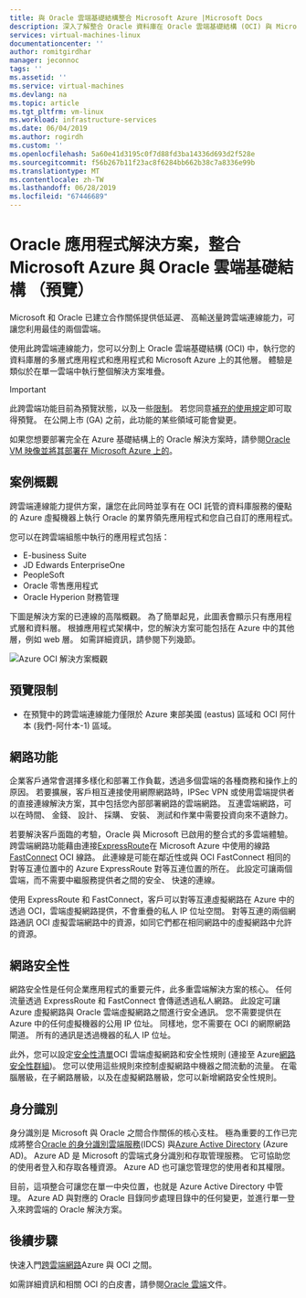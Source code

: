 ```yaml
---
title: 與 Oracle 雲端基礎結構整合 Microsoft Azure |Microsoft Docs
description: 深入了解整合 Oracle 資料庫在 Oracle 雲端基礎結構 (OCI) 與 Microsoft Azure 上執行的應用程式的解決方案。
services: virtual-machines-linux
documentationcenter: ''
author: romitgirdhar
manager: jeconnoc
tags: ''
ms.assetid: ''
ms.service: virtual-machines
ms.devlang: na
ms.topic: article
ms.tgt_pltfrm: vm-linux
ms.workload: infrastructure-services
ms.date: 06/04/2019
ms.author: rogirdh
ms.custom: ''
ms.openlocfilehash: 5a60e41d3195c0f7d88fd3ba14336d693d2f528e
ms.sourcegitcommit: f56b267b11f23ac8f6284bb662b38c7a8336e99b
ms.translationtype: MT
ms.contentlocale: zh-TW
ms.lasthandoff: 06/28/2019
ms.locfileid: "67446689"
---
```

# <a name="oracle-application-solutions-integrating-microsoft-azure-and-oracle-cloud-infrastructure-preview"></a>Oracle 應用程式解決方案，整合 Microsoft Azure 與 Oracle 雲端基礎結構 （預覽）

Microsoft 和 Oracle 已建立合作關係提供低延遲、 高輸送量跨雲端連線能力，可讓您利用最佳的兩個雲端。 

使用此跨雲端連線能力，您可以分割上 Oracle 雲端基礎結構 (OCI) 中，執行您的資料庫層的多層式應用程式和應用程式和 Microsoft Azure 上的其他層。 體驗是類似於在單一雲端中執行整個解決方案堆疊。 

> [!IMPORTANT]
> 此跨雲端功能目前為預覽狀態，以及一些[限制](#preview-limitations)。 若您同意[補充的使用規定](https://azure.microsoft.com/support/legal/preview-supplemental-terms/)即可取得預覽。 在公開上市 (GA) 之前，此功能的某些領域可能會變更。

如果您想要部署完全在 Azure 基礎結構上的 Oracle 解決方案時，請參閱[Oracle VM 映像並將其部署在 Microsoft Azure 上的](oracle-vm-solutions.md)。

## <a name="scenario-overview"></a>案例概觀

跨雲端連線能力提供方案，讓您在此同時並享有在 OCI 託管的資料庫服務的優點的 Azure 虛擬機器上執行 Oracle 的業界領先應用程式和您自己自訂的應用程式。 

您可以在跨雲端組態中執行的應用程式包括：

* E-business Suite
* JD Edwards EnterpriseOne
* PeopleSoft
* Oracle 零售應用程式
* Oracle Hyperion 財務管理

下圖是解決方案的已連線的高階概觀。 為了簡單起見，此圖表會顯示只有應用程式層和資料層。 根據應用程式架構中，您的解決方案可能包括在 Azure 中的其他層，例如 web 層。 如需詳細資訊，請參閱下列幾節。

![Azure OCI 解決方案概觀](media/oracle-oci-overview/crosscloud.png)

## <a name="preview-limitations"></a>預覽限制

* 在預覽中的跨雲端連線能力僅限於 Azure 東部美國 (eastus) 區域和 OCI 阿什本 (我們-阿什本-1) 區域。

## <a name="networking"></a>網路功能

企業客戶通常會選擇多樣化和部署工作負載，透過多個雲端的各種商務和操作上的原因。 若要擴展，客戶相互連接使用網際網路時，IPSec VPN 或使用雲端提供者的直接連線解決方案，其中包括您內部部署網路的雲端網路。 互連雲端網路，可以在時間、 金錢、 設計、 採購、 安裝、 測試和作業中需要投資向來不遺餘力。 

若要解決客戶面臨的考驗，Oracle 與 Microsoft 已啟用的整合式的多雲端體驗。 跨雲端網路功能藉由連接[ExpressRoute](../../../expressroute/expressroute-introduction.md)在 Microsoft Azure 中使用的線路[FastConnect](https://docs.cloud.oracle.com/iaas/Content/Network/Concepts/fastconnectoverview.htm) OCI 線路。 此連線是可能在鄰近性或與 OCI FastConnect 相同的對等互連位置中的 Azure ExpressRoute 對等互連位置的所在。 此設定可讓兩個雲端，而不需要中繼服務提供者之間的安全、 快速的連線。

使用 ExpressRoute 和 FastConnect，客戶可以對等互連虛擬網路在 Azure 中的透過 OCI，雲端虛擬網路提供，不會重疊的私人 IP 位址空間。 對等互連的兩個網路通訊 OCI 虛擬雲端網路中的資源，如同它們都在相同網路中的虛擬網路中允許的資源。

## <a name="network-security"></a>網路安全性

網路安全性是任何企業應用程式的重要元件，此多重雲端解決方案的核心。 任何流量透過 ExpressRoute 和 FastConnect 會傳遞透過私人網路。 此設定可讓 Azure 虛擬網路與 Oracle 雲端虛擬網路之間進行安全通訊。 您不需要提供在 Azure 中的任何虛擬機器的公用 IP 位址。 同樣地，您不需要在 OCI 的網際網路閘道。 所有的通訊是透過機器的私人 IP 位址。

此外，您可以設定[安全性清單](https://docs.cloud.oracle.com/iaas/Content/Network/Concepts/securitylists.htm)OCI 雲端虛擬網路和安全性規則 (連接至 Azure[網路安全性群組](../../../virtual-network/security-overview.md))。 您可以使用這些規則來控制虛擬網路中機器之間流動的流量。 在電腦層級，在子網路層級，以及在虛擬網路層級，您可以新增網路安全性規則。
 
## <a name="identity"></a>身分識別

身分識別是 Microsoft 與 Oracle 之間合作關係的核心支柱。 極為重要的工作已完成將整合[Oracle 的身分識別雲端服務](https://docs.oracle.com/en/cloud/paas/identity-cloud/index.html)(IDCS) 與[Azure Active Directory](../../../active-directory/index.yml) (Azure AD)。 Azure AD 是 Microsoft 的雲端式身分識別和存取管理服務。 它可協助您的使用者登入和存取各種資源。 Azure AD 也可讓您管理您的使用者和其權限。

目前，這項整合可讓您在單一中央位置，也就是 Azure Active Directory 中管理。 Azure AD 與對應的 Oracle 目錄同步處理目錄中的任何變更，並進行單一登入來跨雲端的 Oracle 解決方案。

## <a name="next-steps"></a>後續步驟

快速入門[跨雲端網路](configure-azure-oci-networking.md)Azure 與 OCI 之間。 

如需詳細資訊和相關 OCI 的白皮書，請參閱[Oracle 雲端](https://docs.cloud.oracle.com/iaas/Content/home.htm)文件。
